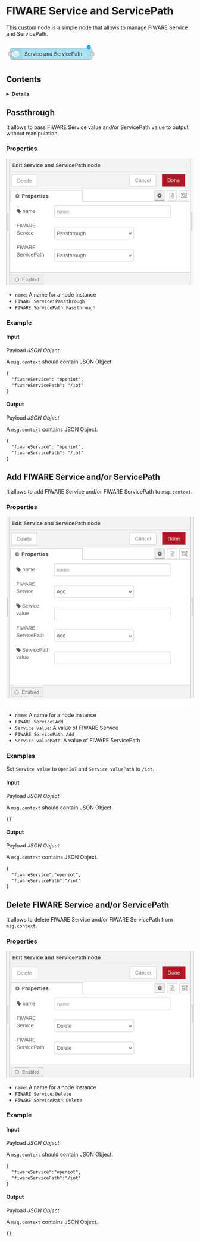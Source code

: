 # FIWARE Service and ServicePath

This custom node is a simple node that allows to manage FIWARE Service and ServicePath.

![](https://raw.githubusercontent.com/lets-fiware/node-red-contrib-letsfiware-NGSI/gh-pages/images/service-and-servicepath/service-and-servicepath-01.png)

## Contents

<details>
<summary><strong>Details</strong></summary>

-   [Passthrough](#passthrough)
-   [Add FIWARE Service and/or ServicePath](#add-fiware-service-andor-servicepath)
-   [Delete FIWARE Service and/or ServicePath](#delete-fiware-service-andor-servicepath)

</details>

## Passthrough

It allows to pass FIWARE Service value and/or ServicePath value to output without manipulation.

### Properties

![](https://raw.githubusercontent.com/lets-fiware/node-red-contrib-letsfiware-NGSI/gh-pages/images//service-and-servicepath/service-and-servicepath-02.png)

-   `name`: A name for a node instance
-   `FIWARE Service`: `Passthrough`
-   `FIWARE ServicePath`: `Passthrough`

### Example

#### Input

Payload *JSON Object*

A `msg.context` should contain JSON Object.

```
{
  "fiwareService": "openiot",
  "fiwareServicePath": "/iot"
}
```

#### Output

Payload *JSON Object*

A `msg.context` contains JSON Object.

```
{
  "fiwareService": "openiot",
  "fiwareServicePath": "/iot"
}
```

## Add FIWARE Service and/or ServicePath

It allows to add FIWARE Service and/or FIWARE ServicePath to `msg.context`.

### Properties

![](https://raw.githubusercontent.com/lets-fiware/node-red-contrib-letsfiware-NGSI/gh-pages/images/service-and-servicepath/service-and-servicepath-03.png)

-   `name`: A name for a node instance
-   `FIWARE Service`: `Add`
-   `Service value`: A value of FIWARE Service
-   `FIWARE ServicePath`: `Add`
-   `Service valuePath`: A value of FIWARE ServicePath

### Examples

Set `Service value` to `OpenIoT` and `Service valuePath` to `/iot`.

#### Input

Payload *JSON Object*

A `msg.context` should contain JSON Object.

```
{}
```

#### Output

Payload *JSON Object*

A `msg.context` contains JSON Object.

```
{
  "fiwareService":"openiot",
  "fiwareServicePath":"/iot"
}
```

## Delete FIWARE Service and/or ServicePath

It allows to delete FIWARE Service and/or FIWARE ServicePath from `msg.context`.

### Properties

![](https://raw.githubusercontent.com/lets-fiware/node-red-contrib-letsfiware-NGSI/gh-pages/images//service-and-servicepath/service-and-servicepath-04.png)

-   `name`: A name for a node instance
-   `FIWARE Service`: `Delete`
-   `FIWARE ServicePath`: `Delete`

### Example

#### Input

Payload *JSON Object*

A `msg.context` should contain JSON Object.

```
{
  "fiwareService":"openiot",
  "fiwareServicePath":"/iot"
}
```

#### Output

Payload *JSON Object*

A `msg.context` contains JSON Object.

```
{}
```
